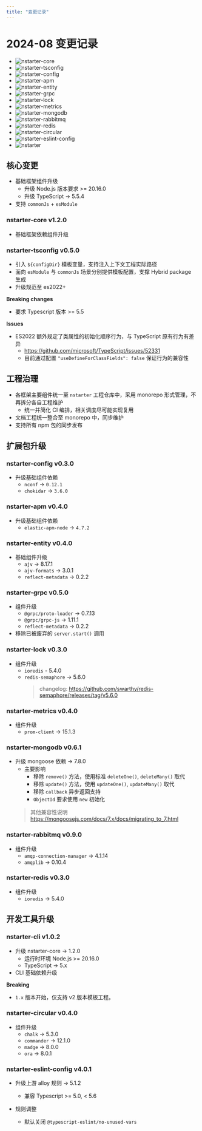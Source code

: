 ```yaml
---
title: "变更记录"
---
```


# 2024-08 变更记录

- ![nstarter-core](https://img.shields.io/badge/nstarter--core-v1%2E2%2E0-orange?logo=npm&style=flat)
- ![nstarter-tsconfig](https://img.shields.io/badge/nstarter--tsconfig-v0%2E5%2E0-orange?logo=npm&style=flat)
- ![nstarter-config](https://img.shields.io/badge/nstarter--config-v0%2E3%2E0-orange?logo=npm&style=flat)
- ![nstarter-apm](https://img.shields.io/badge/nstarter--apm-v0%2E4%2E0-orange?logo=npm&style=flat)
- ![nstarter-entity](https://img.shields.io/badge/nstarter--entity-v0%2E4%2E0-orange?logo=npm&style=flat)
- ![nstarter-grpc](https://img.shields.io/badge/nstarter--grpc-v0%2E5%2E0-orange?logo=npm&style=flat)
- ![nstarter-lock](https://img.shields.io/badge/nstarter--lock-v0%2E3%2E0-orange?logo=npm&style=flat)
- ![nstarter-metrics](https://img.shields.io/badge/nstarter--metrics-v0%2E4%2E0-orange?logo=npm&style=flat)
- ![nstarter-mongodb](https://img.shields.io/badge/nstarter--mongodb-v0%2E6%2E1-orange?logo=npm&style=flat)
- ![nstarter-rabbitmq](https://img.shields.io/badge/nstarter--rabbitmq-v0%2E9%2E0-orange?logo=npm&style=flat)
- ![nstarter-redis](https://img.shields.io/badge/nstarter--redis-v0%2E3%2E0-orange?logo=npm&style=flat)
- ![nstarter-circular](https://img.shields.io/badge/nstarter--circular-v0%2E4%2E0-orange?logo=npm&style=flat)
- ![nstarter-eslint-config](https://img.shields.io/badge/nstarter--eslint--config-v4%2E0%2E1-orange?logo=npm&style=flat)
- ![nstarter](https://img.shields.io/badge/nstarter-v0%2E7%2E0-orange?logo=npm&style=flat)


## 核心变更

* 基础框架组件升级
    - 升级 Node.js 版本要求 >= 20.16.0
    - 升级 TypeScript -> 5.5.4
* 支持 `commonJs` + `esModule`


### nstarter-core v1.2.0

* 基础框架依赖组件升级


### nstarter-tsconfig v0.5.0

* 引入 `${configDir}` 模板变量，支持注入上下文工程实际路径
* 面向 `esModule` 与 `commonJs` 场景分别提供模板配置，支撑 Hybrid package 生成
* 升级规范至 es2022+

**Breaking changes**

* 要求 Typescript 版本 >= 5.5

**Issues**
* ES2022 额外规定了类属性的初始化顺序行为，与 TypeScript 原有行为有差异
    - https://github.com/microsoft/TypeScript/issues/52331
    - 目前通过配置 `"useDefineForClassFields": false` 保证行为的兼容性



## 工程治理

* 各框架主要组件统一至 `nstarter` 工程仓库中，采用 monorepo 形式管理，不再拆分各自工程维护
  - 统一并简化 CI 编排，相关调度尽可能实现复用
* 文档工程统一整合至 monorepo 中，同步维护
* 支持所有 npm 包的同步发布


## 扩展包升级

### nstarter-config v0.3.0

* 升级基础组件依赖
    - `nconf` -> `0.12.1`
    - `chokidar` -> `3.6.0`


### nstarter-apm v0.4.0

* 升级基础组件依赖
    - `elastic-apm-node` -> `4.7.2`


### nstarter-entity v0.4.0

* 基础组件升级
    - `ajv` -> 8.17.1
    - `ajv-formats` -> 3.0.1
    - `reflect-metadata` -> 0.2.2


### nstarter-grpc v0.5.0

* 组件升级
    - `@grpc/proto-loader` -> 0.7.13
    - `@grpc/grpc-js` -> 1.11.1
    - `reflect-metadata` -> 0.2.2
* 移除已被废弃的 `server.start()` 调用


### nstarter-lock v0.3.0

* 组件升级
    - `ioredis` - 5.4.0
    - `redis-semaphore` -> 5.6.0
      > changelog: https://github.com/swarthy/redis-semaphore/releases/tag/v5.6.0


### nstarter-metrics v0.4.0

* 组件升级
    - `prom-client` -> 15.1.3


### nstarter-mongodb v0.6.1

* 升级 mongoose 依赖 -> 7.8.0
    - 主要影响
        - 移除 `remove()` 方法，使用标准 `deleteOne()`, `deleteMany()` 取代
        - 移除 `update()` 方法，使用 `updateOne()`, `updateMany()` 取代
        - 移除 `callback` 异步返回支持
        - `ObjectId` 要求使用 `new` 初始化
  > 其他兼容性说明 https://mongoosejs.com/docs/7.x/docs/migrating_to_7.html
  

### nstarter-rabbitmq v0.9.0

* 组件升级
    - `amqp-connection-manager` -> 4.1.14
    - `amqplib` -> 0.10.4


### nstarter-redis v0.3.0

* 组件升级
    - `ioredis` -> 5.4.0


## 开发工具升级

### nstarter-cli v1.0.2

* 升级 nstarter-core -> 1.2.0
    - 运行时环境 Node.js >= 20.16.0
    - TypeScript -> 5.x
* CLI 基础依赖升级

**Breaking**
* `1.x` 版本开始，仅支持 v2 版本模板工程。


### nstarter-circular v0.4.0

* 组件升级
    - `chalk` -> 5.3.0
    - `commander` -> 12.1.0
    - `madge` -> 8.0.0
    - `ora` -> 8.0.1


### nstarter-eslint-config v4.0.1

* 升级上游 alloy 规则 -> 5.1.2
    - 兼容 Typescript >= 5.0, < 5.6

* 规则调整
    - 默认关闭 `@typescript-eslint/no-unused-vars`
